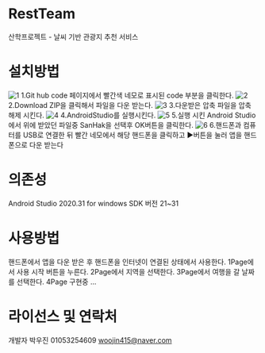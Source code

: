 # RestTeam
산학프로젝트 - 날씨 기반 관광지 추천 서비스

# 설치방법
![1](https://user-images.githubusercontent.com/75172426/144983700-85942df6-9549-41ba-99c2-2572dca3ada1.png)
1.Git hub code 페이지에서 빨간색 네모로 표시된 code 부분을 클릭한다.
![2](https://user-images.githubusercontent.com/75172426/144983703-b521d56a-4487-4d4d-b7fd-3c14a772eb53.png)
2.Download ZIP을 클릭해서 파일을 다운 받는다.
![3](https://user-images.githubusercontent.com/75172426/144983708-42a262bd-8f62-49d5-8aea-d33550694b48.png)
3.다운받은 압축 파일을 압축 해제 시킨다. 
![4](https://user-images.githubusercontent.com/75172426/144983709-d59b5dd0-2efe-4201-aebe-015367f9769f.png)
4.AndroidStudio를 실행시킨다.
![5](https://user-images.githubusercontent.com/75172426/144984260-9b4464b0-b240-45a8-88dd-9ba523931845.png)
5.실행 시킨 Android Studio에서 위에 받았던 파일중 SanHak을 선택후 OK버튼을 클릭한다.
![6](https://user-images.githubusercontent.com/75172426/144983713-c989c4a3-cea1-4b31-a7eb-629e4c3ed8c7.png)
6.핸드폰과 컴퓨터를 USB로 연결한 뒤 빨간 네모에서 해당 핸드폰을 클릭하고 ▶버튼을 눌러 앱을 핸드폰으로 다운 받는다


# 의존성
Android Studio 2020.31 for windows
SDK 버전 21~31

# 사용방법
핸드폰에서 앱을 다운 받은 후 핸드폰을 인터넷이 연결된 상태에서 사용한다.
1Page에서 사용 시작 버튼을 누른다.
2Page에서 지역을 선택한다.
3Page에서 여행을 갈 날짜를 선택한다.
4Page 구현중 ...

# 라이선스 및 연락처
개발자
박우진 01053254609 woojin415@naver.com


